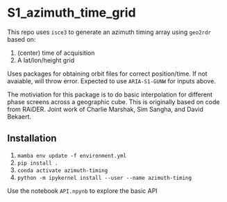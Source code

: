 # S1_azimuth_time_grid

This repo uses `isce3` to generate an azimuth timing array using `geo2rdr` based on:

1. (center) time of acquisition
2. A lat/lon/height grid

Uses packages for obtaining orbit files for correct position/time. If not avaiable, will throw error.
Expected to use `ARIA-S1-GUNW` for inputs above.

The motiviation for this package is to do basic interpolation for different phase screens across a geographic cube. 
This is originally based on code from RAiDER. Joint work of Charlie Marshak, Sim Sangha, and David Bekaert.

## Installation

1. `mamba env update -f environment.yml`
2. `pip install .`
3. `conda activate azimuth-timing`
4. `python -m ipykernel install --user --name azimuth-timing`

Use the notebook `API.npynb` to explore the basic API